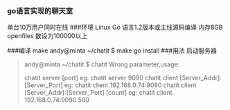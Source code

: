 ### go语言实现的聊天室
单台10万用户同时在线 
###环境
Linux
Go 语言1.2版本或主线源码编译
内存8GB
openfiles 数设为100000以上

###编译
make
andy@minta ~/chatit $ make
go install
###用法
启动服务器
>andy@minta ~/chatit $ chatit
>Wrong parameter,usage:
>
>chatit server [port]
>    eg: chatit server 9090
>chatit client [Server_Addr]:[Server_Port]
>    eg: chatit client 192.168.0.74:9090
>chatit client [Server_Addr]:[Server_Port] [count]
>    eg: chatit client 192.168.0.74:9090 500


